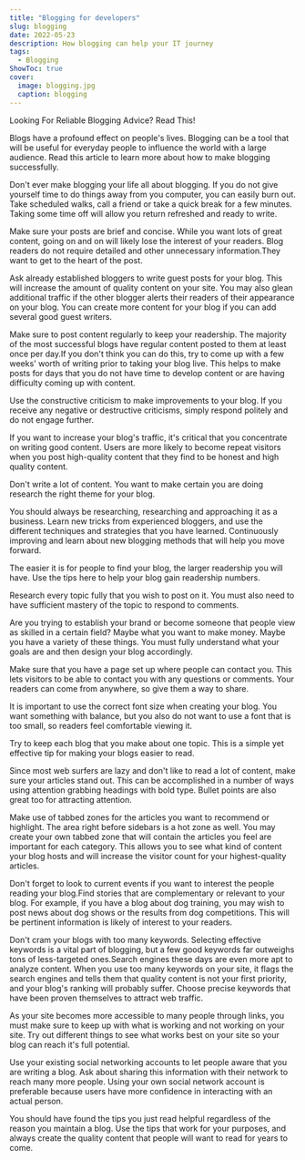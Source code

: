 ```yaml
---
title: "Blogging for developers"
slug: blogging
date: 2022-05-23
description: How blogging can help your IT journey
tags:
  - Blogging
ShowToc: true
cover:
  image: blogging.jpg
  caption: blogging
---
```


Looking For Reliable Blogging Advice? Read This!

Blogs have a profound effect on people's lives. Blogging can be a tool that will be useful for everyday people to influence the world with a large audience. Read this article to learn more about how to make blogging successfully.

Don't ever make blogging your life all about blogging. If you do not give yourself time to do things away from you computer, you can easily burn out. Take scheduled walks, call a friend or take a quick break for a few minutes. Taking some time off will allow you return refreshed and ready to write.

Make sure your posts are brief and concise. While you want lots of great content, going on and on will likely lose the interest of your readers. Blog readers do not require detailed and other unnecessary information.They want to get to the heart of the post.

Ask already established bloggers to write guest posts for your blog. This will increase the amount of quality content on your site. You may also glean additional traffic if the other blogger alerts their readers of their appearance on your blog. You can create more content for your blog if you can add several good guest writers.

Make sure to post content regularly to keep your readership. The majority of the most successful blogs have regular content posted to them at least once per day.If you don't think you can do this, try to come up with a few weeks' worth of writing prior to taking your blog live. This helps to make posts for days that you do not have time to develop content or are having difficulty coming up with content.

Use the constructive criticism to make improvements to your blog. If you receive any negative or destructive criticisms, simply respond politely and do not engage further.

If you want to increase your blog's traffic, it's critical that you concentrate on writing good content. Users are more likely to become repeat visitors when you post high-quality content that they find to be honest and high quality content.

Don't write a lot of content. You want to make certain you are doing research the right theme for your blog.

You should always be researching, researching and approaching it as a business. Learn new tricks from experienced bloggers, and use the different techniques and strategies that you have learned. Continuously improving and learn about new blogging methods that will help you move forward.

The easier it is for people to find your blog, the larger readership you will have. Use the tips here to help your blog gain readership numbers.

Research every topic fully that you wish to post on it. You must also need to have sufficient mastery of the topic to respond to comments.

Are you trying to establish your brand or become someone that people view as skilled in a certain field? Maybe what you want to make money. Maybe you have a variety of these things. You must fully understand what your goals are and then design your blog accordingly.

Make sure that you have a page set up where people can contact you. This lets visitors to be able to contact you with any questions or comments. Your readers can come from anywhere, so give them a way to share.

It is important to use the correct font size when creating your blog. You want something with balance, but you also do not want to use a font that is too small, so readers feel comfortable viewing it.

Try to keep each blog that you make about one topic. This is a simple yet effective tip for making your blogs easier to read.

Since most web surfers are lazy and don't like to read a lot of content, make sure your articles stand out. This can be accomplished in a number of ways using attention grabbing headings with bold type. Bullet points are also great too for attracting attention.

Make use of tabbed zones for the articles you want to recommend or highlight. The area right before sidebars is a hot zone as well. You may create your own tabbed zone that will contain the articles you feel are important for each category. This allows you to see what kind of content your blog hosts and will increase the visitor count for your highest-quality articles.

Don't forget to look to current events if you want to interest the people reading your blog.Find stories that are complementary or relevant to your blog. For example, if you have a blog about dog training, you may wish to post news about dog shows or the results from dog competitions. This will be pertinent information is likely of interest to your readers.

Don't cram your blogs with too many keywords. Selecting effective keywords is a vital part of blogging, but a few good keywords far outweighs tons of less-targeted ones.Search engines these days are even more apt to analyze content. When you use too many keywords on your site, it flags the search engines and tells them that quality content is not your first priority, and your blog's ranking will probably suffer. Choose precise keywords that have been proven themselves to attract web traffic.

As your site becomes more accessible to many people through links, you must make sure to keep up with what is working and not working on your site. Try out different things to see what works best on your site so your blog can reach it's full potential.

Use your existing social networking accounts to let people aware that you are writing a blog. Ask about sharing this information with their network to reach many more people. Using your own social network account is preferable because users have more confidence in interacting with an actual person.

You should have found the tips you just read helpful regardless of the reason you maintain a blog. Use the tips that work for your purposes, and always create the quality content that people will want to read for years to come.
